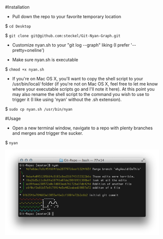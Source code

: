 #Installation

- Pull down the repo to your favorite temporary location

$ `cd Desktop`

$ `git clone git@github.com:steckel/Git-Nyan-Graph.git`

- Customize nyan.sh to your "git log --graph" liking (I prefer '--pretty=oneline')

- Make sure nyan.sh is executable

$ `chmod +x nyan.sh`

- If you're on Mac OS X, you'll want to copy the shell script to your /usr/bin/local/ folder (if you're not on Mac OS X, feel free to let me know where your executable scripts go and I'll note it here). At this point you may also rename the shell script to the command you wish to use to trigger it (I like using 'nyan' without the .sh extension).

$ `sudo cp nyan.sh /usr/bin/nyan`

#Usage

- Open a new terminal window, navigate to a repo with plenty branches and merges and trigger the sucker.

$ `nyan`

![Example](https://github.com/steckel/Git-Nyan-Graph/raw/master/screenShot.png)
